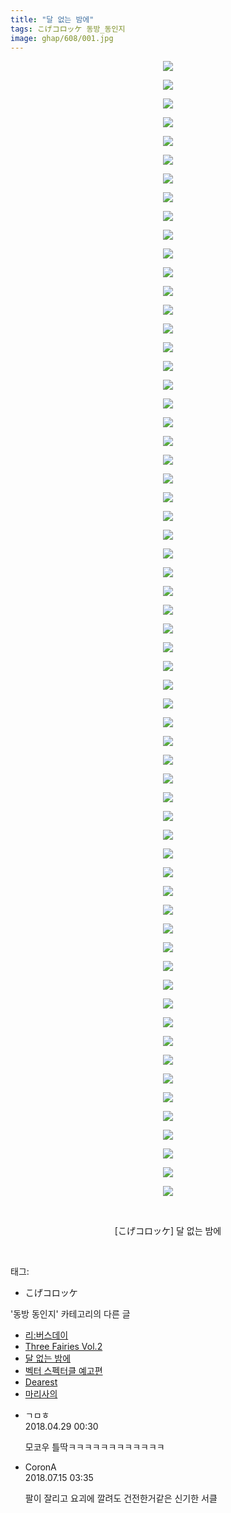 ```yaml
---
title: "달 없는 밤에"
tags: こげコロッケ 동방_동인지
image: ghap/608/001.jpg
---
```

<div class="article">
<p style="text-align: center; clear: none; float: none;"><img src="{{ site.nasurl }}/ghap/608/001.jpg"/></p>
<p style="text-align: center; clear: none; float: none;"><img src="{{ site.nasurl }}/ghap/608/002.jpg"/></p>
<p style="text-align: center; clear: none; float: none;"><img src="{{ site.nasurl }}/ghap/608/003.jpg"/></p>
<p style="text-align: center; clear: none; float: none;"><img src="{{ site.nasurl }}/ghap/608/004.jpg"/></p>
<p style="text-align: center; clear: none; float: none;"><img src="{{ site.nasurl }}/ghap/608/005.jpg"/></p>
<p style="text-align: center; clear: none; float: none;"><img src="{{ site.nasurl }}/ghap/608/006.jpg"/></p>
<p style="text-align: center; clear: none; float: none;"><img src="{{ site.nasurl }}/ghap/608/007.jpg"/></p>
<p style="text-align: center; clear: none; float: none;"><img src="{{ site.nasurl }}/ghap/608/008.jpg"/></p>
<p style="text-align: center; clear: none; float: none;"><img src="{{ site.nasurl }}/ghap/608/009.jpg"/></p>
<p style="text-align: center; clear: none; float: none;"><img src="{{ site.nasurl }}/ghap/608/010.jpg"/></p>
<p style="text-align: center; clear: none; float: none;"><img src="{{ site.nasurl }}/ghap/608/011.jpg"/></p>
<p style="text-align: center; clear: none; float: none;"><img src="{{ site.nasurl }}/ghap/608/012.jpg"/></p>
<p style="text-align: center; clear: none; float: none;"><img src="{{ site.nasurl }}/ghap/608/013.jpg"/></p>
<p style="text-align: center; clear: none; float: none;"><img src="{{ site.nasurl }}/ghap/608/014.jpg"/></p>
<p style="text-align: center; clear: none; float: none;"><img src="{{ site.nasurl }}/ghap/608/015.jpg"/></p>
<p style="text-align: center; clear: none; float: none;"><img src="{{ site.nasurl }}/ghap/608/016.jpg"/></p>
<p style="text-align: center; clear: none; float: none;"><img src="{{ site.nasurl }}/ghap/608/017.jpg"/></p>
<p style="text-align: center; clear: none; float: none;"><img src="{{ site.nasurl }}/ghap/608/018.jpg"/></p>
<p style="text-align: center; clear: none; float: none;"><img src="{{ site.nasurl }}/ghap/608/019.jpg"/></p>
<p style="text-align: center; clear: none; float: none;"><img src="{{ site.nasurl }}/ghap/608/020.jpg"/></p>
<p style="text-align: center; clear: none; float: none;"><img src="{{ site.nasurl }}/ghap/608/021.jpg"/></p>
<p style="text-align: center; clear: none; float: none;"><img src="{{ site.nasurl }}/ghap/608/022.jpg"/></p>
<p style="text-align: center; clear: none; float: none;"><img src="{{ site.nasurl }}/ghap/608/023.jpg"/></p>
<p style="text-align: center; clear: none; float: none;"><img src="{{ site.nasurl }}/ghap/608/024.jpg"/></p>
<p style="text-align: center; clear: none; float: none;"><img src="{{ site.nasurl }}/ghap/608/025.jpg"/></p>
<p style="text-align: center; clear: none; float: none;"><img src="{{ site.nasurl }}/ghap/608/026.jpg"/></p>
<p style="text-align: center; clear: none; float: none;"><img src="{{ site.nasurl }}/ghap/608/027.jpg"/></p>
<p style="text-align: center; clear: none; float: none;"><img src="{{ site.nasurl }}/ghap/608/028.jpg"/></p>
<p style="text-align: center; clear: none; float: none;"><img src="{{ site.nasurl }}/ghap/608/029.jpg"/></p>
<p style="text-align: center; clear: none; float: none;"><img src="{{ site.nasurl }}/ghap/608/030.jpg"/></p>
<p style="text-align: center; clear: none; float: none;"><img src="{{ site.nasurl }}/ghap/608/031.jpg"/></p>
<p style="text-align: center; clear: none; float: none;"><img src="{{ site.nasurl }}/ghap/608/032.jpg"/></p>
<p style="text-align: center; clear: none; float: none;"><img src="{{ site.nasurl }}/ghap/608/033.jpg"/></p>
<p style="text-align: center; clear: none; float: none;"><img src="{{ site.nasurl }}/ghap/608/034.jpg"/></p>
<p style="text-align: center; clear: none; float: none;"><img src="{{ site.nasurl }}/ghap/608/035.jpg"/></p>
<p style="text-align: center; clear: none; float: none;"><img src="{{ site.nasurl }}/ghap/608/036.jpg"/></p>
<p style="text-align: center; clear: none; float: none;"><img src="{{ site.nasurl }}/ghap/608/037.jpg"/></p>
<p style="text-align: center; clear: none; float: none;"><img src="{{ site.nasurl }}/ghap/608/038.jpg"/></p>
<p style="text-align: center; clear: none; float: none;"><img src="{{ site.nasurl }}/ghap/608/039.jpg"/></p>
<p style="text-align: center; clear: none; float: none;"><img src="{{ site.nasurl }}/ghap/608/040.jpg"/></p>
<p style="text-align: center; clear: none; float: none;"><img src="{{ site.nasurl }}/ghap/608/041.jpg"/></p>
<p style="text-align: center; clear: none; float: none;"><img src="{{ site.nasurl }}/ghap/608/042.jpg"/></p>
<p style="text-align: center; clear: none; float: none;"><img src="{{ site.nasurl }}/ghap/608/043.jpg"/></p>
<p style="text-align: center; clear: none; float: none;"><img src="{{ site.nasurl }}/ghap/608/044.jpg"/></p>
<p style="text-align: center; clear: none; float: none;"><img src="{{ site.nasurl }}/ghap/608/045.jpg"/></p>
<p style="text-align: center; clear: none; float: none;"><img src="{{ site.nasurl }}/ghap/608/046.jpg"/></p>
<p style="text-align: center; clear: none; float: none;"><img src="{{ site.nasurl }}/ghap/608/047.jpg"/></p>
<p style="text-align: center; clear: none; float: none;"><img src="{{ site.nasurl }}/ghap/608/048.jpg"/></p>
<p style="text-align: center; clear: none; float: none;"><img src="{{ site.nasurl }}/ghap/608/049.jpg"/></p>
<p style="text-align: center; clear: none; float: none;"><img src="{{ site.nasurl }}/ghap/608/050.jpg"/></p>
<p style="text-align: center; clear: none; float: none;"><img src="{{ site.nasurl }}/ghap/608/051.jpg"/></p>
<p style="text-align: center; clear: none; float: none;"><img src="{{ site.nasurl }}/ghap/608/052.jpg"/></p>
<p style="text-align: center; clear: none; float: none;"><img src="{{ site.nasurl }}/ghap/608/053.jpg"/></p>
<p style="text-align: center; clear: none; float: none;"><img src="{{ site.nasurl }}/ghap/608/054.jpg"/></p>
<p style="text-align: center; clear: none; float: none;"><img src="{{ site.nasurl }}/ghap/608/055.jpg"/></p>
<p style="text-align: center; clear: none; float: none;"><img src="{{ site.nasurl }}/ghap/608/056.jpg"/></p>
<p style="text-align: center; clear: none; float: none;"><img src="{{ site.nasurl }}/ghap/608/057.jpg"/></p>
<p style="text-align: center; clear: none; float: none;"><img src="{{ site.nasurl }}/ghap/608/058.jpg"/></p>
<p style="text-align: center; clear: none; float: none;"><img src="{{ site.nasurl }}/ghap/608/059.jpg"/></p>
<p style="text-align: center; clear: none; float: none;"><img src="{{ site.nasurl }}/ghap/608/060.jpg"/></p>
<p style="text-align: center; clear: none; float: none;"><img src="{{ site.nasurl }}/ghap/608/061.jpg"/></p>
<p style="text-align: center; clear: none; float: none;"><br/></p>
<p style="text-align: center; clear: none; float: none;">[こげコロッケ] 달 없는 밤에</p>
<p><br/></p>
</div><div class="tagTrail">
<p>태그: </p>
<ul>
<li>こげコロッケ</li>
</ul>
</div><div class="another">
<p>'동방 동인지' 카테고리의 다른 글</p>
<ul>
<li><a href="/2016-06-29-ghap_610">리:버스데이</a></li>
<li><a href="/2016-06-29-ghap_609">Three Fairies Vol.2</a></li>
<li><a href="/2016-06-29-ghap_608">달 없는 밤에</a></li>
<li><a href="/2016-06-28-ghap_607">벡터 스펙터클 예고편</a></li>
<li><a href="/2016-06-28-ghap_606">Dearest</a></li>
<li><a href="/2016-06-28-ghap_605">마리사의</a></li>
</ul>
</div><div class="cb_module cb_fluid">
<div class="cb_wrt cb_profile">
<div class="comment">
<ul>
<li class="cb_thumb_off" id="comment15246785">
<div class="cb_comment_area">
<div class="cb_info_area">
<div class="cb_section">
<span class="cb_nick_name">ㄱㅁㅎ</span>
</div>
<div class="cb_section">
<span class="cb_date">2018.04.29 00:30 </span>
</div>
</div>
<div class="cb_dsc_comment">
<p class="cb_dsc">
											모코우 틀딱ㅋㅋㅋㅋㅋㅋㅋㅋㅋㅋㅋㅋ
										</p>
</div>
</div></li>
<li class="cb_thumb_off" id="comment15286848">
<div class="cb_comment_area">
<div class="cb_info_area">
<div class="cb_section">
<span class="cb_nick_name">CoronA</span>
</div>
<div class="cb_section">
<span class="cb_date">2018.07.15 03:35 </span>
</div>
</div>
<div class="cb_dsc_comment">
<p class="cb_dsc">
											팔이 잘리고 요괴에 깔려도 건전한거같은 신기한 서클
										</p>
</div>
</div></li>
</ul>
</div>
</div><!-- commentList close -->
</div>